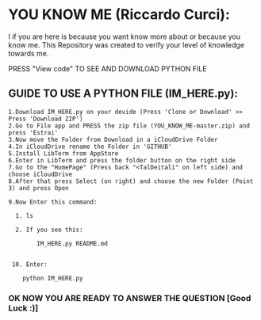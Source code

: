 # YOU KNOW ME (Riccardo Curci):

I if you are here is because you want know more about or because you know me. This Repository was created to verify your level of knowledge towards me.

PRESS "View code" TO SEE AND DOWNLOAD PYTHON FILE

## GUIDE TO USE A PYTHON FILE (IM_HERE.py):

	1.Download IM_HERE.py on your devide (Press 'Clone or Download' >> Press 'Download ZIP') 
	2.Go to File app and PRESS the zip file (YOU_KNOW_ME-master.zip) and press 'Estrai'
    3.Now move the Folder from Download in a iCloudDrive Folder
  	4.In iCloudDrive rename the Folder in 'GITHUB'
  	5.Install LibTerm from AppStore
  	6.Enter in LibTerm and press the folder button on the right side
  	7.Go to the "HomePage" (Press back "<TalDeitali" on left side) and choose iCloudDrive
    8.After that press Select (on right) and choose the new Folder (Point 3) and press Open

    9.Now Enter this command:
  
      1. ls
    
      2. If you see this:
        
        	IM_HERE.py README.md


     10. Enter:
     
     	python IM_HERE.py

### OK NOW YOU ARE READY TO ANSWER THE QUESTION [Good Luck :)]
